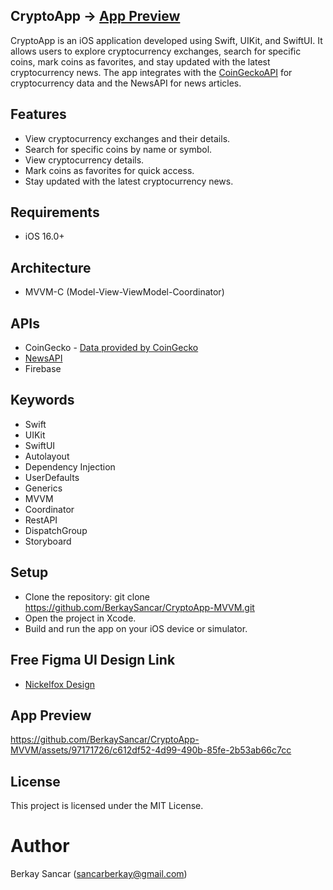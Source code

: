 ## CryptoApp -> [App Preview](#app-preview)
CryptoApp is an iOS application developed using Swift, UIKit, and SwiftUI. It allows users to explore cryptocurrency exchanges, search for specific coins, mark coins as favorites, and stay updated with the latest cryptocurrency news. The app integrates with the [CoinGeckoAPI](https://www.coingecko.com/en/api) for cryptocurrency data and the NewsAPI for news articles.

## Features
- View cryptocurrency exchanges and their details.
- Search for specific coins by name or symbol.
- View cryptocurrency details.
- Mark coins as favorites for quick access.
- Stay updated with the latest cryptocurrency news.

## Requirements
- iOS 16.0+

## Architecture
- MVVM-C (Model-View-ViewModel-Coordinator)

## APIs
- CoinGecko - [Data provided by CoinGecko](https://www.coingecko.com/en/api)
- [NewsAPI](https://newsapi.org/)
- Firebase

## Keywords
- Swift
- UIKit
- SwiftUI
- Autolayout
- Dependency Injection
- UserDefaults
- Generics
- MVVM
- Coordinator
- RestAPI
- DispatchGroup
- Storyboard

## Setup
- Clone the repository:
  git clone https://github.com/BerkaySancar/CryptoApp-MVVM.git
- Open the project in Xcode.
- Build and run the app on your iOS device or simulator.

## Free Figma UI Design Link 
- [Nickelfox Design](https://www.figma.com/community/file/1147402245634536123/foxcrypto-crypto-app?searchSessionId=lsknuqfl-j4lwgu1qg)

## App Preview
https://github.com/BerkaySancar/CryptoApp-MVVM/assets/97171726/c612df52-4d99-490b-85fe-2b53ab66c7cc

## License
This project is licensed under the MIT License.

# Author
Berkay Sancar (sancarberkay@gmail.com)
